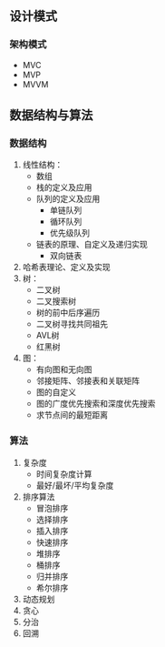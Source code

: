 ## 设计模式

### 架构模式

- MVC
- MVP
- MVVM





## 数据结构与算法

### 数据结构

1. 线性结构：
   - 数组
   - 栈的定义及应用
   - 队列的定义及应用
     - 单链队列
     - 循环队列
     - 优先级队列
   - 链表的原理、自定义及递归实现
     - 双向链表
2. 哈希表理论、定义及实现
3. 树：
   - 二叉树
   - 二叉搜索树
   - 树的前中后序遍历
   - 二叉树寻找共同祖先
   - AVL树
   - 红黑树
4. 图：
   - 有向图和无向图
   - 邻接矩阵、邻接表和关联矩阵
   - 图的自定义
   - 图的广度优先搜索和深度优先搜索
   - 求节点间的最短距离

### 算法

1. 复杂度
   - 时间复杂度计算
   - 最好/最坏/平均复杂度
2. 排序算法
   - 冒泡排序
   - 选择排序
   - 插入排序
   - 快速排序
   - 堆排序
   - 桶排序
   - 归并排序
   - 希尔排序
3. 动态规划
4. 贪心
5. 分治
6. 回溯